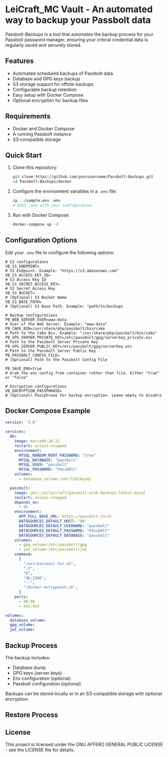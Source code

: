 # LeiCraft_MC Vault - An automated way to backup your Passbolt data

Passbolt-Backups is a tool that automates the backup process for your Passbolt password manager, ensuring your critical credential data is regularly saved and securely stored.

## Features

- Automated scheduled backups of Passbolt data
- Database and GPG keys backup
- S3 storage support for offsite backups
- Configurable backup retention
- Easy setup with Docker Compose
- Optional encryption for backup files

## Requirements

- Docker and Docker Compose
- A running Passbolt instance
- S3-compatible storage

## Quick Start

1. Clone this repository:
    ```bash
    git clone https://github.com/yourusername/Passbolt-Backups.git
    cd Passbolt-Backups/docker
    ```

2. Configure the environment variables in a `.env` file:
    ```bash
    cp ../sample.env .env
    # Edit .env with your configuration
    ```

3. Run with Docker Compose:
    ```bash
    docker-compose up -d
    ```

## Configuration Options

Edit your `.env` file to configure the following options:

```
# S3 configurations
VB_S3_ENDPOINT=                                                        # S3 Endpoint. Example: "https://s3.amazonaws.com"
VB_S3_ACCESS_KEY_ID=                                                   # S3 Access Key ID
VB_S3_SECRET_ACCESS_KEY=                                               # S3 Secret Access Key
VB_S3_BUCKET=                                                          # (Optional) S3 Bucket Name
VB_S3_BASE_PATH=                                                       # (Optional) S3 Base Path. Example: "path/to/backups

# Backup configurations
PB_WEB_SERVER_USER=www-data                                            # User of the Web Server. Example: "www-data"
PB_CAKE_BIN=/usr/share/php/passbolt/bin/cake                           # Path to the Cake Bin. Example: "/usr/share/php/passbolt/bin/cake"
PB_GPG_SERVER_PRIVATE_KEY=/etc/passbolt/gpg/serverkey_private.asc      # Path to the Passbolt Server Private Key
PB_GPG_SERVER_PUBLIC_KEY=/etc/passbolt/gpg/serverkey.asc               # Path to the Passbolt Server Public Key
PB_PASSBOLT_CONFIG_FILE=                                               # (Optional) Path to the Passbolt Config File

PB_SAVE_ENV=true                                                      # Grab the env config from container rather than file. Either "true" or "false"

# Encryption configurations
VB_ENCRYPTION_PASSPHRASE=                                              # (Optional) Passphrase for backup encryption. Leave empty to disable
```

## Docker Compose Example

```yaml
version: '3.8'

services:
  db:
    image: mariadb:10.11
    restart: unless-stopped
    environment:
      MYSQL_RANDOM_ROOT_PASSWORD: "true"
      MYSQL_DATABASE: "passbolt"
      MYSQL_USER: "passbolt"
      MYSQL_PASSWORD: "P4ssb0lt"
    volumes:
      - database_volume:/var/lib/mysql

  passbolt:
    image: ghcr.io/leicraft/passbolt-with-backups:latest-mysql
    restart: unless-stopped
    depends_on:
      - db
    environment:
      APP_FULL_BASE_URL: https://passbolt.local
      DATASOURCES_DEFAULT_HOST: "db"
      DATASOURCES_DEFAULT_USERNAME: "passbolt"
      DATASOURCES_DEFAULT_PASSWORD: "P4ssb0lt"
      DATASOURCES_DEFAULT_DATABASE: "passbolt"
    volumes:
      - gpg_volume:/etc/passbolt/gpg
      - jwt_volume:/etc/passbolt/jwt
    command:
      [
        "/usr/bin/wait-for.sh",
        "-t",
        "0",
        "db:3306",
        "--",
        "/docker-entrypoint.sh",
      ]
    ports:
      - 80:80
      - 443:443

volumes:
  database_volume:
  gpg_volume:
  jwt_volume:
```

## Backup Process

The backup includes:
- Database dump
- GPG keys (server keys)
- Env configuration (optional)
- Passbolt configuration (optional)

Backups can be stored locally or in an S3-compatible storage with optional encryption.

## Restore Process



## License

This project is licensed under the GNU AFFERO GENERAL PUBLIC LICENSE - see the LICENSE file for details.
